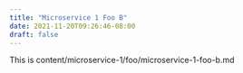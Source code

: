```yaml
---
title: "Microservice 1 Foo B"
date: 2021-11-20T09:26:46-08:00
draft: false
---
```

This is content/microservice-1/foo/microservice-1-foo-b.md
